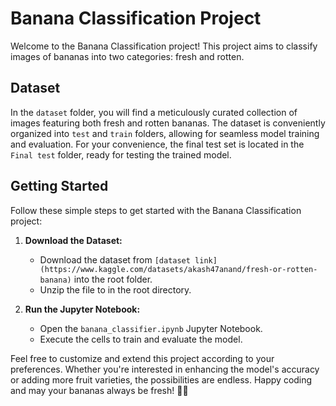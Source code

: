 # Banana Classification Project

Welcome to the Banana Classification project! This project aims to classify images of bananas into two categories: fresh and rotten.

## Dataset

In the `dataset` folder, you will find a meticulously curated collection of images featuring both fresh and rotten bananas. The dataset is conveniently organized into `test` and `train` folders, allowing for seamless model training and evaluation. For your convenience, the final test set is located in the `Final test` folder, ready for testing the trained model.

## Getting Started

Follow these simple steps to get started with the Banana Classification project:

1. **Download the Dataset:**
   - Download the dataset from `[dataset link](https://www.kaggle.com/datasets/akash47anand/fresh-or-rotten-banana)` into the root folder.
   - Unzip the file to in the root directory.

2. **Run the Jupyter Notebook:**
   - Open the `banana_classifier.ipynb` Jupyter Notebook.
   - Execute the cells to train and evaluate the model.

Feel free to customize and extend this project according to your preferences. Whether you're interested in enhancing the model's accuracy or adding more fruit varieties, the possibilities are endless. Happy coding and may your bananas always be fresh! 🍌✨
